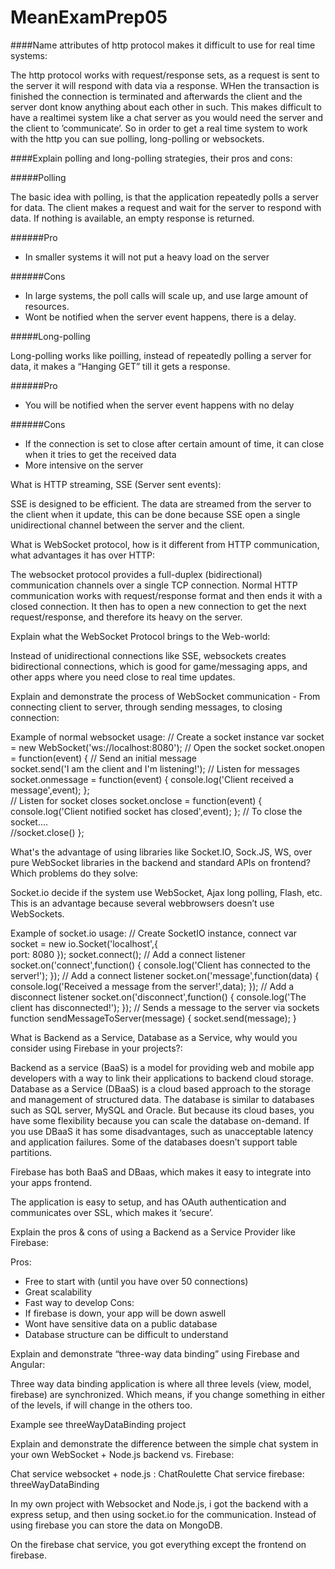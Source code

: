 # MeanExamPrep05


####Name attributes of http protocol makes it difficult to use for real time systems:

The http protocol works with request/response sets, as a request is sent to the server it will respond with data via a response. 
WHen the transaction is finished the connection is terminated and afterwards the client and the server dont know anything about each other 
in such. This makes difficult to have a realtimei system like a chat server as you would need the server and the client to ’communicate’. 
So in order to get a real time system to work with the http you can sue polling, long-polling or websockets.

####Explain polling and long-polling strategies, their pros and cons:

#####Polling

The basic idea with polling, is that the application repeatedly polls a server for data. The client makes a request and wait for the server to respond with data. If nothing is available, an empty response is returned. 

######Pro
- In smaller systems it will not put a heavy load on the server

######Cons
-	In large systems, the poll calls will scale up, and use large amount of resources.
-	Wont be notified when the server event happens, there is a delay.


#####Long-polling

Long-polling works like poilling, instead of repeatedly polling a server for data, it makes a “Hanging GET” till it gets a response. 

######Pro
-	You will be notified when the server event happens with no delay

######Cons
-	If the connection is set to close after certain amount of time, it can close when it tries to get the received data
-	More intensive on the server


 
What is HTTP streaming, SSE (Server sent events):

SSE is designed to be efficient. The data are streamed from the server to the client when it update, this can be done because SSE open a single unidirectional channel between the server and the client.

What is WebSocket protocol, how is it different from HTTP communication, what advantages it has over HTTP:

The websocket protocol provides a full-duplex (bidirectional) communication channels over a single TCP connection. Normal HTTP communication works with request/response format and then ends it with a closed connection. It then has to open a new connection to get the next request/response, and therefore its heavy on the server.

Explain what the WebSocket Protocol brings to the Web-world:

Instead of unidirectional connections like SSE, websockets creates bidirectional connections, which is good for game/messaging apps, and other apps where you need close to real time updates.

Explain and demonstrate the process of WebSocket communication - From connecting client to server, through sending messages, to closing connection:

Example of normal websocket usage:
// Create a socket instance var socket = new WebSocket('ws://localhost:8080');
// Open the socket socket.onopen = function(event) {
 	 	// Send an initial message 	
		socket.send('I am the client and I\'m listening!');
 	 	// Listen for messages 	socket.onmessage = function(event) {
 		console.log('Client received a message',event);
	 	}; 	 	
// Listen for socket closes 	socket.onclose = function(event) { 
		console.log('Client notified socket has closed',event);
 	}; 	 	// To close the socket.... 	
//socket.close() 	 };

 
What's the advantage of using libraries like Socket.IO, Sock.JS, WS, over pure WebSocket libraries in the backend and standard APIs on frontend? Which problems do they solve:

Socket.io decide if the system use WebSocket, Ajax long polling, Flash, etc.
This is an advantage because several webbrowsers doesn’t use WebSockets.

Example of socket.io usage:
// Create SocketIO instance, connect var socket = new io.Socket('localhost',{ 	
port: 8080 }); socket.connect();   // Add a connect listener socket.on('connect',function() { 	console.log('Client has connected to the server!'); }); // Add a connect listener socket.on('message',function(data) { 	
console.log('Received a message from the server!',data); }); // Add a disconnect listener socket.on('disconnect',function() { 	console.log('The client has disconnected!'); });  // Sends a message to the server via sockets function sendMessageToServer(message) { 	socket.send(message); }


What is Backend as a Service, Database as a Service, why would you consider using Firebase in your projects?:

Backend as a service (BaaS) is a model for providing web and mobile app developers with a way to link their applications to backend cloud storage. 
Database as a Service (DBaaS) is a cloud based approach to the storage and management of structured data. The database is similar to databases such as SQL server, MySQL and Oracle. But because its cloud bases, you have some flexibility because you can scale the database on-demand. If you use DBaaS it has some disadvantages, such as unacceptable latency and application failures. Some of the databases doesn’t support table partitions.

Firebase has both BaaS and DBaas, which makes it easy to integrate into your apps frontend.

The application is easy to setup, and has OAuth authentication and communicates over SSL, which makes it ‘secure’.

Explain the pros & cons of using a Backend as a Service Provider like Firebase:

Pros:
-	Free to start with (until you have over 50 connections)
-	Great scalability
-	Fast way to develop
Cons:
-	If firebase is down, your app will be down aswell
-	Wont have sensitive data on a public database
-	Database structure can be difficult to understand

 
Explain and demonstrate “three-way data binding” using Firebase and Angular:

Three way data binding application is where all three levels (view, model, firebase) are synchronized. Which means, if you change something in either of the levels, if will change in the others too.

Example see threeWayDataBinding project

Explain and demonstrate the difference between the simple chat system in your own WebSocket + Node.js backend vs. Firebase:

Chat service websocket + node.js : ChatRoulette
Chat service firebase: threeWayDataBinding

In my own project with Websocket and Node.js, i got the backend with a express setup, and then using socket.io for the communication. Instead of using firebase you can store the data on MongoDB.

On the firebase chat service, you got everything except the frontend on firebase.
